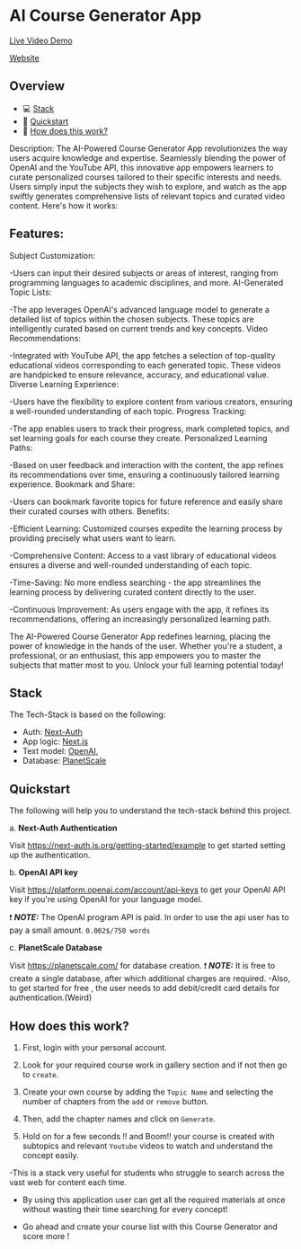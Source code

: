 # AI Course Generator App  

[Live Video Demo](https://drive.google.com/file/d/1HUWZxKaaoUHRxtENSjBdWvMxWx4nF5hn/view?usp=sharing)


[Website](https://course-generator-zeta.vercel.app/gallery)




## Overview

- 💻 [Stack](#stack)
- 🧠 [Quickstart](#quickstart)
- 🚀 [How does this work?](#how-does-this-work)




Description:
The AI-Powered Course Generator App revolutionizes the way users acquire knowledge and expertise. Seamlessly blending the power of OpenAI and the YouTube API, this innovative app empowers learners to curate personalized courses tailored to their specific interests and needs. Users simply input the subjects they wish to explore, and watch as the app swiftly generates comprehensive lists of relevant topics and curated video content. Here's how it works:

## Features:

Subject Customization:

-Users can input their desired subjects or areas of interest, ranging from programming languages to academic disciplines, and more.
AI-Generated Topic Lists:

-The app leverages OpenAI's advanced language model to generate a detailed list of topics within the chosen subjects. These topics are intelligently curated based on current trends and key concepts.
Video Recommendations:

-Integrated with YouTube API, the app fetches a selection of top-quality educational videos corresponding to each generated topic. These videos are handpicked to ensure relevance, accuracy, and educational value.
Diverse Learning Experience:

-Users have the flexibility to explore content from various creators, ensuring a well-rounded understanding of each topic.
Progress Tracking:

-The app enables users to track their progress, mark completed topics, and set learning goals for each course they create.
Personalized Learning Paths:

-Based on user feedback and interaction with the content, the app refines its recommendations over time, ensuring a continuously tailored learning experience.
Bookmark and Share:

-Users can bookmark favorite topics for future reference and easily share their curated courses with others.
Benefits:

-Efficient Learning: Customized courses expedite the learning process by providing precisely what users want to learn.

-Comprehensive Content: Access to a vast library of educational videos ensures a diverse and well-rounded understanding of each topic.

-Time-Saving: No more endless searching - the app streamlines the learning process by delivering curated content directly to the user.

-Continuous Improvement: As users engage with the app, it refines its recommendations, offering an increasingly personalized learning path.

The AI-Powered Course Generator App redefines learning, placing the power of knowledge in the hands of the user. Whether you're a student, a professional, or an enthusiast, this app empowers you to master the subjects that matter most to you. Unlock your full learning potential today!





## Stack

The Tech-Stack is based on the following:

- Auth: [Next-Auth](https://next-auth.js.org/)
- App logic: [Next.js](https://nextjs.org/)
- Text model: [OpenAI](https://platform.openai.com/docs/models), 
- Database: [PlanetScale](https://planetscale.com/)

## Quickstart

The following will help you to understand the tech-stack behind this project.

a. **Next-Auth Authentication**

Visit https://next-auth.js.org/getting-started/example to get started setting up the authentication.


b. **OpenAI API key**

Visit https://platform.openai.com/account/api-keys to get your OpenAI API key if you're using OpenAI for your language model.

❗ **_NOTE:_** 
The OpenAI program API is paid. In order to use the api user has to pay a small amount. `0.002$/750 words`

c. **PlanetScale Database**

Visit https://planetscale.com/ for database creation.
❗ **_NOTE:_** 
It is free to create a single database, after which additional charges are required.
-Also, to get started for free , the user needs to add debit/credit card details for authentication.(Weird)




## How does this work?

1. First, login with your personal account.

2. Look for your required course work in gallery section and if not then go to `create`.

3. Create your own course by adding the `Topic Name` and selecting the number of chapters from the `add` or `remove` button.

4. Then, add the chapter names and click on `Generate`.

5. Hold on for a few seconds !! and Boom!! your course is created with subtopics and relevant `Youtube` videos to watch and understand the concept easily.


-This is a stack very useful for students who struggle to search across the vast web for content each time.

- By using this application user can get all the required materials at once without wasting their time searching for every concept!

- Go ahead and create your course list with this Course Generator and score more !






